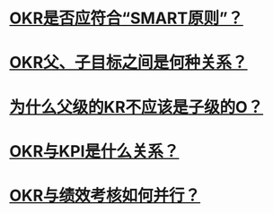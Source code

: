 # [OKR是否应符合“SMART原则”？](/QA/smart.md)

# [OKR父、子目标之间是何种关系？](/QA/alignment.md)

# [为什么父级的KR不应该是子级的O？](/QA/difference.md)

# [OKR与KPI是什么关系？](/QA/kpi.md)

# [OKR与绩效考核如何并行？](/QA/appraisal.md)